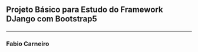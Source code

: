 
<p align="center">
    <h2>Projeto Básico para Estudo do Framework DJango com Bootstrap5</h2?
    <img src="[https://github.com/fabioaacarneiro/django-bootstrap5-crud-basic/assets/20860418/a4108798-07cf-49bd-8e82-66ecc5c30987](https://github.com/fabioaacarneiro/django-bootstrap5-crud-basic/blob/master/img-git/img1.png)https://github.com/fabioaacarneiro/django-bootstrap5-crud-basic/blob/master/img-git/img1.png" />
    <hr>
    <h3>Fabio Carneiro</h3>
</p>
